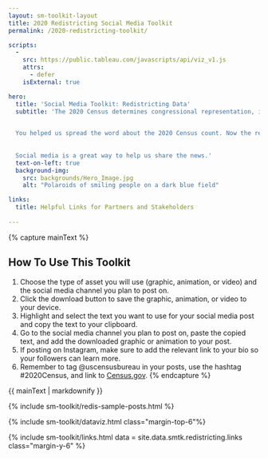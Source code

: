 ```yaml
---
layout: sm-toolkit-layout
title: 2020 Redistricting Social Media Toolkit
permalink: /2020-redistricting-toolkit/

scripts:
  -
    src: https://public.tableau.com/javascripts/api/viz_v1.js
    attrs: 
      - defer
    isExternal: true

hero:
  title: 'Social Media Toolkit: Redistricting Data'
  subtitle: 'The 2020 Census determines congressional representation, informs the allocation of hundreds of billions of dollars in federal funding, and provides data that afects communities for the next 10 years.
  

  You helped us spread the word about the 2020 Census count. Now the redistricing data is in!
  
  
  Social media is a great way to help us share the news.'
  text-on-left: true
  background-img: 
    src: backgrounds/Hero_Image.jpg
    alt: "Polaroids of smiling people on a dark blue field"

links:
  title: Helpful Links for Partners and Stakeholders
  
---
```


{% capture mainText %}
## How To Use This Toolkit
1.	Choose the type of asset you will use (graphic, animation, or video) and the social media channel you plan to post on.
2.	Click the download button to save the graphic, animation, or video to your device.
3.	Highlight and select the text you want to use for your social media post and copy the text to your clipboard.
4.	Go to the social media channel you plan to post on, paste the copied text, and add the downloaded graphic or animation to your post.
5.	If posting on Instagram, make sure to add the relevant link to your bio so your followers can learn more. 
6.	Remember to tag @uscensusbureau in your posts, use the hashtag #2020Census, and link to [Census.gov](https://www.census.gov/).
{% endcapture %}

<section class="smtk-section grid-container margin-top-6">
  {{ mainText | markdownify }}
</section>

{% include sm-toolkit/redis-sample-posts.html %}

{% include sm-toolkit/dataviz.html class="margin-top-6"%}
  
{% include sm-toolkit/links.html 
  data = site.data.smtk.redistricting.links
  class="margin-y-6" %}
